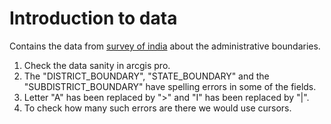 # Introduction to data
Contains the data from [survey of india](https://onlinemaps.surveyofindia.gov.in/Digital_Product_Show.aspx) about the administrative boundaries.

1. Check the data sanity in arcgis pro.
2. The "DISTRICT_BOUNDARY", "STATE_BOUNDARY" and the "SUBDISTRICT_BOUNDARY" have spelling errors in some of the fields.
3. Letter "A" has been replaced by ">" and "I" has been replaced by "|".
4. To check how many such errors are there we would use cursors.
